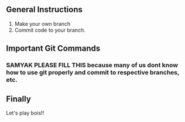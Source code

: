 ## General Instructions
1. Make your own branch
2. Commit code to your branch.


## Important Git Commands
### SAMYAK PLEASE FILL THIS because many of us dont know how to use git properly and commit to respective branches, etc. 


## Finally
Let's play bois!!